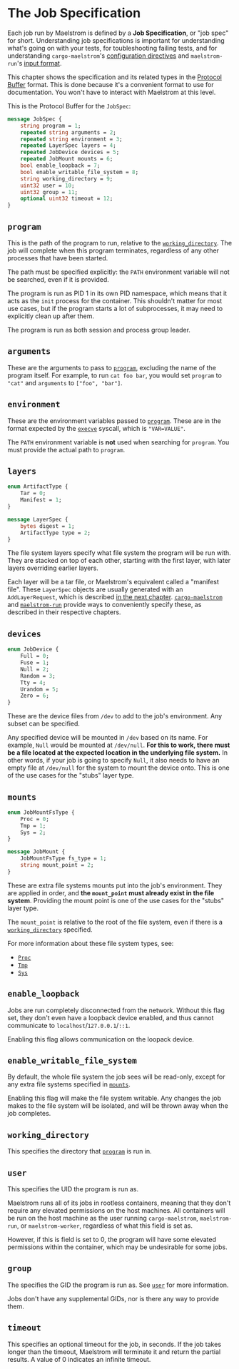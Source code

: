 # The Job Specification

Each job run by Maelstrom is defined by a **Job Specification**, or "job spec"
for short. Understanding job specifications is important for understanding
what's going on with your tests, for toubleshooting failing tests, and for
understanding `cargo-maelstrom`'s [configuration
directives](cargo-maelstrom/spec.md) and `maelstrom-run`'s [input
format](maelstrom-run/spec.md).

This chapter shows the specification and its related types in the [Protocol
Buffer](https://protobuf.dev/programming-guides/proto3/) format. This is done
because it's a convenient format to use for documentation. You won't have to
interact with Maelstrom at this level.

This is the Protocol Buffer for the `JobSpec`:

```protobuf
message JobSpec {
    string program = 1;
    repeated string arguments = 2;
    repeated string environment = 3;
    repeated LayerSpec layers = 4;
    repeated JobDevice devices = 5;
    repeated JobMount mounts = 6;
    bool enable_loopback = 7;
    bool enable_writable_file_system = 8;
    string working_directory = 9;
    uint32 user = 10;
    uint32 group = 11;
    optional uint32 timeout = 12;
}
```

## `program`

This is the path of the program to run, relative to the [`working_directory`](#working_directory).
The job will complete when this program terminates, regardless of any other
processes that have been started.

The path must be specified explicitly: the `PATH` environment variable will not
be searched, even if it is provided.

The program is run as PID 1 in its own PID namespace, which means that it acts
as the `init` process for the container. This shouldn't matter for most use
cases, but if the program starts a lot of subprocesses, it may need to
explicitly clean up after them.

The program is run as both session and process group leader.

## `arguments`

These are the arguments to pass to [`program`](#program), excluding the name of the program
itself. For example, to run `cat foo bar`, you would set `program` to `"cat"`
and `arguments` to `["foo", "bar"]`.

## `environment`

These are the environment variables passed to [`program`](#program). These are in the
format expected by the
[`execve`](https://man7.org/linux/man-pages/man2/execve.2.html) syscall, which
is `"VAR=VALUE"`. 

The `PATH` environment variable is **not** used when searching for `program`.
You must provide the actual path to `program`.

## `layers`

```protobuf
enum ArtifactType {
    Tar = 0;
    Manifest = 1;
}

message LayerSpec {
    bytes digest = 1;
    ArtifactType type = 2;
}
```

The file system layers specify what file system the program will be run with.
They are stacked on top of each other, starting with the first layer, with
later layers overriding earlier layers.

Each layer will be a tar file, or Maelstrom's equivalent called a "manifest
file". These `LayerSpec` objects are usually generated with an
`AddLayerRequest`, which is described [in the next chapter](spec/layers.md). [`cargo-maelstrom`](cargo-maelstrom/spec.md) and
[`maelstrom-run`](maelstrom-run/spec.md) provide ways to conveniently specify these, as described in
their respective chapters.

## `devices`

```protobuf
enum JobDevice {
    Full = 0;
    Fuse = 1;
    Null = 2;
    Random = 3;
    Tty = 4;
    Urandom = 5;
    Zero = 6;
}
```

These are the device files from `/dev` to add to the job's environment. Any subset can be specified.

Any specified device will be mounted in `/dev` based on its name. For example,
`Null` would be mounted at `/dev/null`. **For this to work, there must be a
file located at the expected location in the underlying file system.** In other
words, if your job is going to specify `Null`, it also needs to have an empty
file at `/dev/null` for the system to mount the device onto. This is one of the
use cases for the "stubs" layer type.

## `mounts`

```protobuf
enum JobMountFsType {
    Proc = 0;
    Tmp = 1;
    Sys = 2;
}

message JobMount {
    JobMountFsType fs_type = 1;
    string mount_point = 2;
}
```

These are extra file systems mounts put into the job's environment. They are
applied in order, and **the `mount_point` must already exist in the file
system**. Providing the mount point is one of the use cases for the "stubs" layer type.

The `mount_point` is relative to the root of the file system, even if there is
a [`working_directory`](#working_directory) specified.

For more information about these file system types, see:
  - [`Proc`](https://docs.kernel.org/filesystems/proc.html)
  - [`Tmp`](https://docs.kernel.org/filesystems/tmpfs.html)
  - [`Sys`](https://docs.kernel.org/filesystems/sysfs.html)

## `enable_loopback`

Jobs are run completely disconnected from the network. Without this flag set,
they don't even have a loopback device enabled, and thus cannot communicate to
`localhost`/`127.0.0.1`/`::1`.

Enabling this flag allows communication on the loopack device.

## `enable_writable_file_system`

By default, the whole file system the job sees will be read-only, except for
any extra file systems specified in [`mounts`](#mounts).

Enabling this flag will make the file system writable. Any changes the job
makes to the file system will be isolated, and will be thrown away when the job
completes.

## `working_directory`

This specifies the directory that [`program`](#program) is run in.

## `user`

This specifies the UID the program is run as.

Maelstrom runs all of its jobs in rootless containers, meaning that they don't
require any elevated permissions on the host machines. All containers will be
run on the host machine as the user running `cargo-maelstrom`, `maelstrom-run`,
or `maelstrom-worker`, regardless of what this field is set as.

However, if this is field is set to 0, the program will have some elevated
permissions within the container, which may be undesirable for some jobs.

## `group`

The specifies the GID the program is run as. See [`user`](#user) for more information.

Jobs don't have any supplemental GIDs, nor is there any way to provide them.

## `timeout`

This specifies an optional timeout for the job, in seconds. If the job takes
longer than the timeout, Maelstrom will terminate it and return the partial
results. A value of 0 indicates an infinite timeout.
